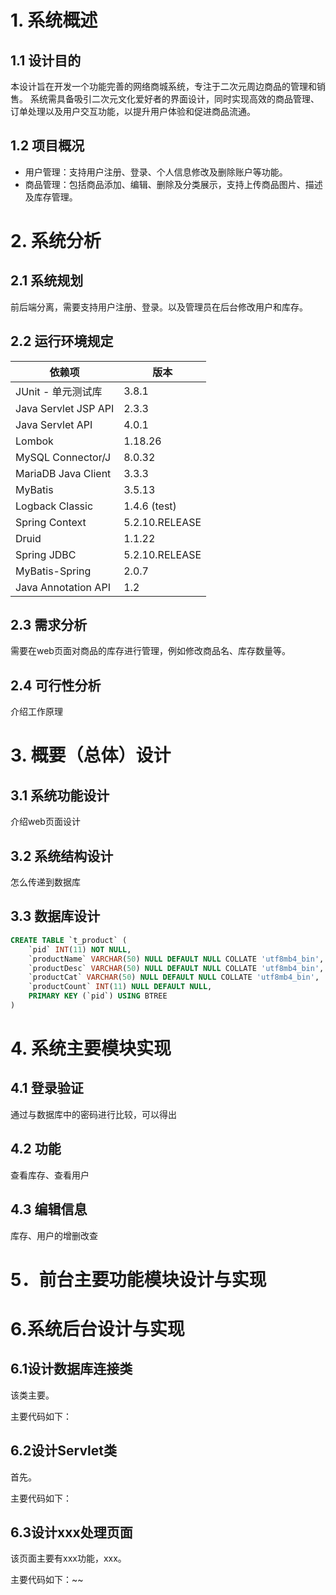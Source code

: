 # 1. 系统概述   

## 1.1 设计目的
本设计旨在开发一个功能完善的网络商城系统，专注于二次元周边商品的管理和销售。
系统需具备吸引二次元文化爱好者的界面设计，同时实现高效的商品管理、订单处理以及用户交互功能，以提升用户体验和促进商品流通。

## 1.2 项目概况
- 用户管理：支持用户注册、登录、个人信息修改及删除账户等功能。
- 商品管理：包括商品添加、编辑、删除及分类展示，支持上传商品图片、描述及库存管理。
# 2. 系统分析         

## 2.1 系统规划
前后端分离，需要支持用户注册、登录。以及管理员在后台修改用户和库存。

## 2.2 运行环境规定
| 依赖项               | 版本           |
| -------------------- | -------------- |
| JUnit - 单元测试库   | 3.8.1          |
| Java Servlet JSP API | 2.3.3          |
| Java Servlet API     | 4.0.1          |
| Lombok               | 1.18.26        |
| MySQL Connector/J    | 8.0.32         |
| MariaDB Java Client  | 3.3.3          |
| MyBatis              | 3.5.13         |
| Logback Classic      | 1.4.6 (test)   |
| Spring Context       | 5.2.10.RELEASE |
| Druid                | 1.1.22         |
| Spring JDBC          | 5.2.10.RELEASE |
| MyBatis-Spring       | 2.0.7          |
| Java Annotation API  | 1.2            |

## 2.3 需求分析
需要在web页面对商品的库存进行管理，例如修改商品名、库存数量等。
## 2.4 可行性分析
介绍工作原理
# 3. 概要（总体）设计

## 3.1 系统功能设计
介绍web页面设计
## 3.2 系统结构设计
怎么传递到数据库
## 3.3 数据库设计
```sql
CREATE TABLE `t_product` (
	`pid` INT(11) NOT NULL,
	`productName` VARCHAR(50) NULL DEFAULT NULL COLLATE 'utf8mb4_bin',
	`productDesc` VARCHAR(50) NULL DEFAULT NULL COLLATE 'utf8mb4_bin',
	`productCat` VARCHAR(50) NULL DEFAULT NULL COLLATE 'utf8mb4_bin',
	`productCount` INT(11) NULL DEFAULT NULL,
	PRIMARY KEY (`pid`) USING BTREE
)
```

# 4. 系统主要模块实现

## 4.1 登录验证
通过与数据库中的密码进行比较，可以得出
## 4.2 功能
查看库存、查看用户
## 4.3 编辑信息
库存、用户的增删改查
# 5．前台主要功能模块设计与实现

# 6.系统后台设计与实现

## 6.1设计数据库连接类

该类主要。

主要代码如下：

## 6.2设计Servlet类

首先。

主要代码如下：

## 6.3设计xxx处理页面

该页面主要有xxx功能，xxx。

主要代码如下：~~
